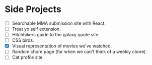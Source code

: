 # Side Projects

- [ ] Searchable MMA submission site with React.
- [ ] Treat yo self extension.
- [ ] Hitchhikers guide to the galaxy quote site.
- [ ] CSS birds.
- [x] Visual representation of movies we've watched.
- [ ] Random chore page (for when we can't think of a weekly chore).
- [ ] Cat profile site.